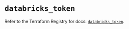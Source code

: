 # `databricks_token`

Refer to the Terraform Registry for docs: [`databricks_token`](https://registry.terraform.io/providers/databricks/databricks/1.88.0/docs/resources/token).

